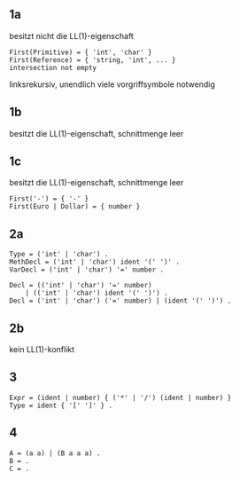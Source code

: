 ## 1a

besitzt nicht die LL(1)-eigenschaft

```
First(Primitive) = { 'int', 'char' }
First(Reference) = { 'string, 'int', ... }
intersection not empty
```

linksrekursiv, unendlich viele vorgriffsymbole notwendig

## 1b

besitzt die LL(1)-eigenschaft, schnittmenge leer

## 1c

besitzt die LL(1)-eigenschaft, schnittmenge leer

```
First('-') = { '-' }
First(Euro | Dollar) = { number }
```

## 2a

```
Type = ('int' | 'char') .
MethDecl = ('int' | 'char') ident '(' ')' .
VarDecl = ('int' | 'char') '=' number .

Decl = (('int' | 'char') '=' number)
    | (('int' | 'char') ident '(' ')') . 
Decl = ('int' | 'char') ('=' number) | (ident '(' ')') .
```

## 2b

kein LL(1)-konflikt

## 3

```
Expr = (ident | number) { ('*' | '/') (ident | number) }
Type = ident { '[' ']' } .
```

## 4

```
A = (a a) | (B a a a) .
B = .
C = .
```

